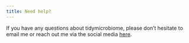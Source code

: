```yaml
---
title: Need help?
---
```


If you have any questions about tidymicrobiome, please don’t hesitate to email me or reach out me via the social media [here](https://www.tidymicrobiome.org/contact/).

   
